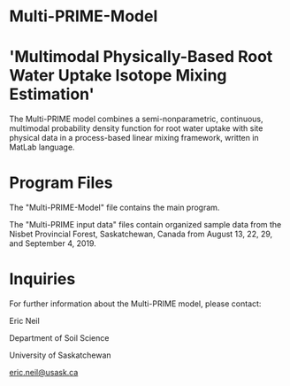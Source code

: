 # Multi-PRIME-Model
# 'Multimodal Physically-Based Root Water Uptake Isotope Mixing Estimation'

The Multi-PRIME model combines a semi-nonparametric, continuous, multimodal probability density function for root water 
uptake with site physical data in a process-based linear mixing framework, written in MatLab language.

# Program Files
The "Multi-PRIME-Model" file contains the main program.

The "Multi-PRIME input data" files contain organized sample data from the Nisbet Provincial 
Forest, Saskatchewan, Canada from August 13, 22, 29, and September 4, 2019.

# Inquiries
For further information about the Multi-PRIME model, please contact:

Eric Neil

Department of Soil Science

University of Saskatchewan

eric.neil@usask.ca
